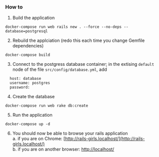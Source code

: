 ### How to

1. Build the application

```
docker-compose run web rails new . --force --no-deps --database=postgresql
```

2. Rebuild the applciation (redo this each time you change Gemfile dependencies)

```
docker-compose build
```

3. Connect to the postgress database container; in the extising ```default``` node of the file ```src/config/database.yml```, add

```
  host: database
  username: postgres
  password:
```

4. Create the database

```
docker-compose run web rake db:create
```

5. Run the application

```
docker-compose up -d
```

6. You should now be able to browse your rails application  
  a. if you are on Chrome: [http://rails-girls.localhost/](http://rails-girls.localhost/)  
  b. if you are on another browser: [http://localhost/](http://localhost/)
